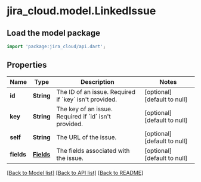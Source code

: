 # jira_cloud.model.LinkedIssue

## Load the model package
```dart
import 'package:jira_cloud/api.dart';
```

## Properties
Name | Type | Description | Notes
------------ | ------------- | ------------- | -------------
**id** | **String** | The ID of an issue. Required if &#x60;key&#x60; isn&#39;t provided. | [optional] [default to null]
**key** | **String** | The key of an issue. Required if &#x60;id&#x60; isn&#39;t provided. | [optional] [default to null]
**self** | **String** | The URL of the issue. | [optional] [default to null]
**fields** | [**Fields**](Fields.md) | The fields associated with the issue. | [optional] [default to null]

[[Back to Model list]](../README.md#documentation-for-models) [[Back to API list]](../README.md#documentation-for-api-endpoints) [[Back to README]](../README.md)



